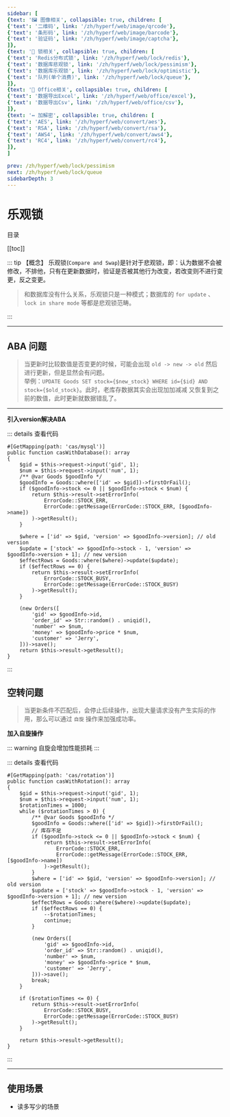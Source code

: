 ```yaml
---
sidebar: [
{text: '🖼 图像相关', collapsible: true, children: [
{'text': '二维码', link: '/zh/hyperf/web/image/qrcode'},
{'text': '条形码', link: '/zh/hyperf/web/image/barcode'},
{'text': '验证码', link: '/zh/hyperf/web/image/captcha'},
]},
{text: '🔐 锁相关', collapsible: true, children: [
{'text': 'Redis分布式锁', link: '/zh/hyperf/web/lock/redis'},
{'text': '数据库悲观锁', link: '/zh/hyperf/web/lock/pessimism'},
{'text': '数据库乐观锁', link: '/zh/hyperf/web/lock/optimistic'},
{'text': '队列(单个消费)', link: '/zh/hyperf/web/lock/queue'},
]},
{text: '🏢 Office相关', collapsible: true, children: [
{'text': '数据导出Excel', link: '/zh/hyperf/web/office/excel'},
{'text': '数据导出Csv', link: '/zh/hyperf/web/office/csv'},
]},
{text: '↔️ 加解密', collapsible: true, children: [
{'text': 'AES', link: '/zh/hyperf/web/convert/aes'},
{'text': 'RSA', link: '/zh/hyperf/web/convert/rsa'},
{'text': 'AWS4', link: '/zh/hyperf/web/convert/aws4'},
{'text': 'RC4', link: '/zh/hyperf/web/convert/rc4'},
]},
]

prev: /zh/hyperf/web/lock/pessimism
next: /zh/hyperf/web/lock/queue
sidebarDepth: 3
---
```


# 乐观锁

目录

[[toc]]

::: tip 【概念】
乐观锁(`Compare and Swap`)是针对于悲观锁，即：认为数据不会被修改，不排他，只有在更新数据时，验证是否被其他行为改变，若改变则不进行变更，反之变更。
> 和数据库没有什么关系，乐观锁只是一种模式；数据库的 `for update` 、`lock in share mode` 等都是悲观锁范畴。

:::

---

## ABA 问题

> 当更新时比较数值是否变更的时候，可能会出现 `old -> new -> old` 然后进行更新，但是显然会有问题。\
> 举例：`UPDATE Goods SET stock={$new_stock} WHERE id={$id} AND stock={$old_stock}`。此时，老库存数据其实会出现加加减减
> 又恢复到之前的数值，此时更新就数据错乱了。

---

**引入version解决ABA**

::: details 查看代码
```php:no-line-numbers
#[GetMapping(path: 'cas/mysql')]
public function casWithDatabase(): array
{
    $gid = $this->request->input('gid', 1);
    $num = $this->request->input('num', 1);
    /** @var Goods $goodInfo */
    $goodInfo = Goods::where(['id' => $gid])->firstOrFail();
    if ($goodInfo->stock <= 0 || $goodInfo->stock < $num) {
        return $this->result->setErrorInfo(
            ErrorCode::STOCK_ERR,
            ErrorCode::getMessage(ErrorCode::STOCK_ERR, [$goodInfo->name])
        )->getResult();
    }

    $where = ['id' => $gid, 'version' => $goodInfo->version]; // old version
    $update = ['stock' => $goodInfo->stock - 1, 'version' => $goodInfo->version + 1]; // new version
    $effectRows = Goods::where($where)->update($update);
    if ($effectRows == 0) {
        return $this->result->setErrorInfo(
            ErrorCode::STOCK_BUSY,
            ErrorCode::getMessage(ErrorCode::STOCK_BUSY)
        )->getResult();
    }

    (new Orders([
        'gid' => $goodInfo->id,
        'order_id' => Str::random() . uniqid(),
        'number' => $num,
        'money' => $goodInfo->price * $num,
        'customer' => 'Jerry',
    ]))->save();
    return $this->result->getResult();
}
```
:::

## 空转问题

> 当更新条件不匹配后，会停止后续操作，出现大量请求没有产生实际的作用，那么可以通过 `自旋` 操作来加强成功率。

**加入自旋操作**

::: warning
自旋会增加性能损耗
:::

::: details 查看代码
```php:no-line-numbers
#[GetMapping(path: 'cas/rotation')]
public function casWithRotation(): array
{
    $gid = $this->request->input('gid', 1);
    $num = $this->request->input('num', 1);
    $rotationTimes = 1000;
    while ($rotationTimes > 0) {
        /** @var Goods $goodInfo */
        $goodInfo = Goods::where(['id' => $gid])->firstOrFail();
        // 库存不足
        if ($goodInfo->stock <= 0 || $goodInfo->stock < $num) {
            return $this->result->setErrorInfo(
                ErrorCode::STOCK_ERR,
                ErrorCode::getMessage(ErrorCode::STOCK_ERR, [$goodInfo->name])
            )->getResult();
        }
        $where = ['id' => $gid, 'version' => $goodInfo->version]; // old version
        $update = ['stock' => $goodInfo->stock - 1, 'version' => $goodInfo->version + 1]; // new version
        $effectRows = Goods::where($where)->update($update);
        if ($effectRows == 0) {
            --$rotationTimes;
            continue;
        }

        (new Orders([
            'gid' => $goodInfo->id,
            'order_id' => Str::random() . uniqid(),
            'number' => $num,
            'money' => $goodInfo->price * $num,
            'customer' => 'Jerry',
        ]))->save();
        break;
    }

    if ($rotationTimes <= 0) {
        return $this->result->setErrorInfo(
            ErrorCode::STOCK_BUSY,
            ErrorCode::getMessage(ErrorCode::STOCK_BUSY)
        )->getResult();
    }

    return $this->result->getResult();
}
```
:::

---

## 使用场景

- 读多写少的场景